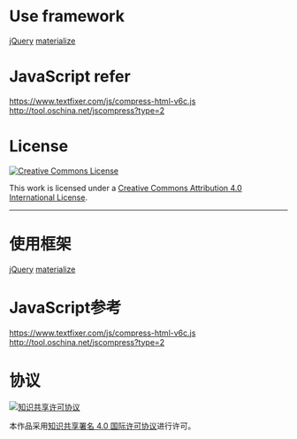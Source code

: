 # Use framework
[jQuery](https://jquery.com/)
[materialize](https://materializecss.com)

# JavaScript refer
https://www.textfixer.com/js/compress-html-v6c.js
http://tool.oschina.net/jscompress?type=2

# License
[![Creative Commons License](https://i.creativecommons.org/l/by/4.0/88x31.png)](https://creativecommons.org/licenses/by/4.0/)

This work is licensed under a [Creative Commons Attribution 4.0 International License](https://creativecommons.org/licenses/by/4.0/).

---
# 使用框架
[jQuery](https://jquery.com/)
[materialize](https://materializecss.com)

# JavaScript参考
https://www.textfixer.com/js/compress-html-v6c.js
http://tool.oschina.net/jscompress?type=2

# 协议
[![知识共享许可协议](https://i.creativecommons.org/l/by/4.0/88x31.png)](https://creativecommons.org/licenses/by/4.0/)

本作品采用[知识共享署名 4.0 国际许可协议](https://creativecommons.org/licenses/by/4.0/deed.zh)进行许可。

